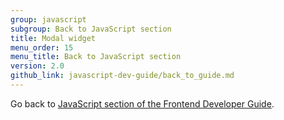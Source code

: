 ```yaml
---
group: javascript
subgroup: Back to JavaScript section
title: Modal widget
menu_order: 15
menu_title: Back to JavaScript section
version: 2.0
github_link: javascript-dev-guide/back_to_guide.md
---
```


Go back to <a href="{{ page.baseurl }}/javascript-dev-guide/javascript/js_overview.html">JavaScript section of the Frontend Developer Guide</a>.
